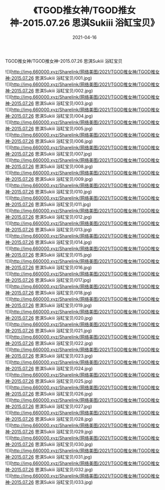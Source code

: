 ﻿---
layout: post
title:  《TGOD推女神/TGOD推女神-2015.07.26 思淇Sukiii 浴缸宝贝》
date:   2021-04-16
img: http://img.660000.xyz/Sharelink/网络美图/2021/TGOD推女神/TGOD推女神-2015.07.26 思淇Sukiii 浴缸宝贝/000.jpg
categories: [美女, 清纯, 唯美]
---

TGOD推女神/TGOD推女神-2015.07.26 思淇Sukiii 浴缸宝贝

 ![](http://img.660000.xyz/Sharelink/网络美图/2021/TGOD推女神/TGOD推女神-2015.07.26 思淇Sukiii 浴缸宝贝/001.jpg) <br>![](http://img.660000.xyz/Sharelink/网络美图/2021/TGOD推女神/TGOD推女神-2015.07.26 思淇Sukiii 浴缸宝贝/002.jpg) <br>![](http://img.660000.xyz/Sharelink/网络美图/2021/TGOD推女神/TGOD推女神-2015.07.26 思淇Sukiii 浴缸宝贝/003.jpg) <br>![](http://img.660000.xyz/Sharelink/网络美图/2021/TGOD推女神/TGOD推女神-2015.07.26 思淇Sukiii 浴缸宝贝/004.jpg) <br>![](http://img.660000.xyz/Sharelink/网络美图/2021/TGOD推女神/TGOD推女神-2015.07.26 思淇Sukiii 浴缸宝贝/005.jpg) <br>![](http://img.660000.xyz/Sharelink/网络美图/2021/TGOD推女神/TGOD推女神-2015.07.26 思淇Sukiii 浴缸宝贝/006.jpg) <br>![](http://img.660000.xyz/Sharelink/网络美图/2021/TGOD推女神/TGOD推女神-2015.07.26 思淇Sukiii 浴缸宝贝/007.jpg) <br>![](http://img.660000.xyz/Sharelink/网络美图/2021/TGOD推女神/TGOD推女神-2015.07.26 思淇Sukiii 浴缸宝贝/008.jpg) <br>![](http://img.660000.xyz/Sharelink/网络美图/2021/TGOD推女神/TGOD推女神-2015.07.26 思淇Sukiii 浴缸宝贝/009.jpg) <br>![](http://img.660000.xyz/Sharelink/网络美图/2021/TGOD推女神/TGOD推女神-2015.07.26 思淇Sukiii 浴缸宝贝/010.jpg) <br>![](http://img.660000.xyz/Sharelink/网络美图/2021/TGOD推女神/TGOD推女神-2015.07.26 思淇Sukiii 浴缸宝贝/011.jpg) <br>![](http://img.660000.xyz/Sharelink/网络美图/2021/TGOD推女神/TGOD推女神-2015.07.26 思淇Sukiii 浴缸宝贝/012.jpg) <br>![](http://img.660000.xyz/Sharelink/网络美图/2021/TGOD推女神/TGOD推女神-2015.07.26 思淇Sukiii 浴缸宝贝/013.jpg) <br>![](http://img.660000.xyz/Sharelink/网络美图/2021/TGOD推女神/TGOD推女神-2015.07.26 思淇Sukiii 浴缸宝贝/014.jpg) <br>![](http://img.660000.xyz/Sharelink/网络美图/2021/TGOD推女神/TGOD推女神-2015.07.26 思淇Sukiii 浴缸宝贝/015.jpg) <br>![](http://img.660000.xyz/Sharelink/网络美图/2021/TGOD推女神/TGOD推女神-2015.07.26 思淇Sukiii 浴缸宝贝/016.jpg) <br>![](http://img.660000.xyz/Sharelink/网络美图/2021/TGOD推女神/TGOD推女神-2015.07.26 思淇Sukiii 浴缸宝贝/017.jpg) <br>![](http://img.660000.xyz/Sharelink/网络美图/2021/TGOD推女神/TGOD推女神-2015.07.26 思淇Sukiii 浴缸宝贝/018.jpg) <br>![](http://img.660000.xyz/Sharelink/网络美图/2021/TGOD推女神/TGOD推女神-2015.07.26 思淇Sukiii 浴缸宝贝/019.jpg) <br>![](http://img.660000.xyz/Sharelink/网络美图/2021/TGOD推女神/TGOD推女神-2015.07.26 思淇Sukiii 浴缸宝贝/020.jpg) <br>![](http://img.660000.xyz/Sharelink/网络美图/2021/TGOD推女神/TGOD推女神-2015.07.26 思淇Sukiii 浴缸宝贝/021.jpg) <br>![](http://img.660000.xyz/Sharelink/网络美图/2021/TGOD推女神/TGOD推女神-2015.07.26 思淇Sukiii 浴缸宝贝/022.jpg) <br>![](http://img.660000.xyz/Sharelink/网络美图/2021/TGOD推女神/TGOD推女神-2015.07.26 思淇Sukiii 浴缸宝贝/023.jpg) <br>![](http://img.660000.xyz/Sharelink/网络美图/2021/TGOD推女神/TGOD推女神-2015.07.26 思淇Sukiii 浴缸宝贝/024.jpg) <br>![](http://img.660000.xyz/Sharelink/网络美图/2021/TGOD推女神/TGOD推女神-2015.07.26 思淇Sukiii 浴缸宝贝/025.jpg) <br>![](http://img.660000.xyz/Sharelink/网络美图/2021/TGOD推女神/TGOD推女神-2015.07.26 思淇Sukiii 浴缸宝贝/026.jpg) <br>![](http://img.660000.xyz/Sharelink/网络美图/2021/TGOD推女神/TGOD推女神-2015.07.26 思淇Sukiii 浴缸宝贝/027.jpg) <br>![](http://img.660000.xyz/Sharelink/网络美图/2021/TGOD推女神/TGOD推女神-2015.07.26 思淇Sukiii 浴缸宝贝/028.jpg) <br>![](http://img.660000.xyz/Sharelink/网络美图/2021/TGOD推女神/TGOD推女神-2015.07.26 思淇Sukiii 浴缸宝贝/029.jpg) <br>![](http://img.660000.xyz/Sharelink/网络美图/2021/TGOD推女神/TGOD推女神-2015.07.26 思淇Sukiii 浴缸宝贝/030.jpg) <br>![](http://img.660000.xyz/Sharelink/网络美图/2021/TGOD推女神/TGOD推女神-2015.07.26 思淇Sukiii 浴缸宝贝/031.jpg) <br>![](http://img.660000.xyz/Sharelink/网络美图/2021/TGOD推女神/TGOD推女神-2015.07.26 思淇Sukiii 浴缸宝贝/032.jpg) <br>![](http://img.660000.xyz/Sharelink/网络美图/2021/TGOD推女神/TGOD推女神-2015.07.26 思淇Sukiii 浴缸宝贝/033.jpg) <br>
